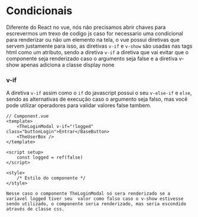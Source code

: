 
# Condicionais

Diferente do React no vue, nós não precisamos abrir chaves para escrevermos um trexo de codigo js caso for necessario uma condicional para renderizar ou não um elemento na tela, o vue possui diretivas que servem justamente para isso, as diretivas `v-if` e `v-show` são usadas nas tags html como um atributo, sendo a diretiva `v-if` a diretiva que vai evitar que o componente seja renderizado caso o argumento seja false e a diretiva v-show apenas adiciona a classe display none 

### v-if 
A diretiva `v-if` assim como o `if` do javascript possui o seu `v-else-if` e `else`, sendo as alternativas de execução caso o argumento seja falso, mas você pode utilizar operadores para validar valores false tambem.

```vue
// Component.vue
<template>
	<TheLoginModal v-if="!logged" class="buttonLogin">Entrar</BaseButton>
	<TheUserBox />
</template>

<script setup>
	const logged = ref(false)
</script>

<style>
	/* Estilo do componente */
</style>
```

	Nesse caso o componente TheLoginModal só sera renderizado se a variavel logged tiver seu  valor como falso caso o v-show estivesse sendo utilizado, o componente seria renderizado, mas seria escondido através de classe css.


